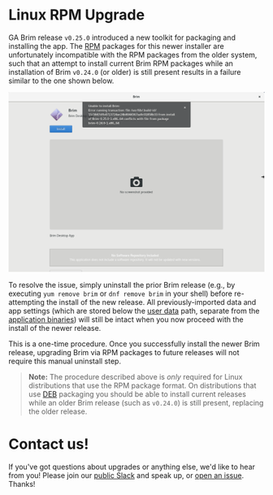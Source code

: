 # Linux RPM Upgrade

GA Brim release `v0.25.0` introduced a new toolkit for packaging and installing
the app. The [RPM](https://en.wikipedia.org/wiki/RPM_Package_Manager) packages
for this newer installer are unfortunately incompatible with the RPM packages
from the older system, such that an attempt to install current Brim RPM
packages while an installation of Brim `v0.24.0` (or older) is still present
results in a failure similar to the one shown below.

![RPM unable to install](media/RPM-unable-to-install.png)

To resolve the issue, simply uninstall the prior Brim release (e.g., by
executing `yum remove brim` or `dnf remove brim` in your shell) before
re-attempting the install of the new release. All previously-imported data and
app settings (which are stored below the [user data](https://github.com/brimdata/brim/wiki/Filesystem-Paths#user-data)
path, separate from the [application binaries](https://github.com/brimdata/brim/wiki/Filesystem-Paths#application-binaries-v0250))
will still be intact when you now proceed with the install of the newer release.

This is a one-time procedure. Once you successfully install the newer Brim
release, upgrading Brim via RPM packages to future releases will not require
this manual uninstall step.

> **Note:** The procedure described above is _only_ required for Linux
> distributions that use the RPM package format. On distributions that
> use [DEB](https://en.wikipedia.org/wiki/Deb_(file_format)) packaging you
> should be able to install current releases while an older Brim release
> (such as `v0.24.0`) is still present, replacing the older release.

# Contact us!

If you've got questions about upgrades or anything else, we'd like to hear
from you! Please join our [public Slack](https://www.brimdata.io/join-slack/)
and speak up, or [open an issue](https://github.com/brimdata/brim/wiki/Troubleshooting#opening-an-issue). Thanks!
